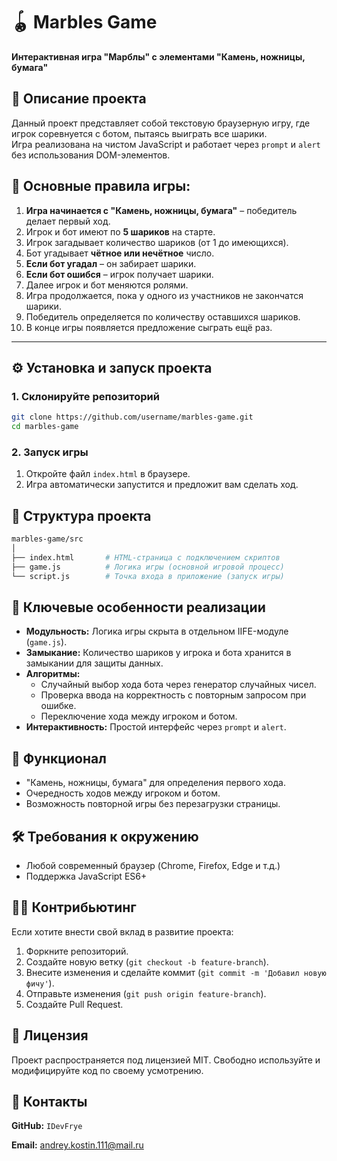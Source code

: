 # 🪀 Marbles Game  
**Интерактивная игра "Марблы" с элементами "Камень, ножницы, бумага"**  


## 📖 Описание проекта  
Данный проект представляет собой текстовую браузерную игру, где игрок соревнуется с ботом, пытаясь выиграть все шарики.  
Игра реализована на чистом JavaScript и работает через `prompt` и `alert` без использования DOM-элементов.  


## 🎯 Основные правила игры:  
1. **Игра начинается с "Камень, ножницы, бумага"** – победитель делает первый ход.  
2. Игрок и бот имеют по **5 шариков** на старте.  
3. Игрок загадывает количество шариков (от 1 до имеющихся).  
4. Бот угадывает **чётное или нечётное** число.  
5. **Если бот угадал** – он забирает шарики.  
6. **Если бот ошибся** – игрок получает шарики.  
7. Далее игрок и бот меняются ролями.  
8. Игра продолжается, пока у одного из участников не закончатся шарики.  
9. Победитель определяется по количеству оставшихся шариков.  
10. В конце игры появляется предложение сыграть ещё раз.  

---

## ⚙️ Установка и запуск проекта  
### 1. Склонируйте репозиторий  
```bash
git clone https://github.com/username/marbles-game.git
cd marbles-game
```
### 2. Запуск игры
1. Откройте файл `index.html` в браузере.
2. Игра автоматически запустится и предложит вам сделать ход.

## 📂 Структура проекта
```bash
marbles-game/src
│
├── index.html       # HTML-страница с подключением скриптов
├── game.js          # Логика игры (основной игровой процесс)
└── script.js        # Точка входа в приложение (запуск игры)
```

## 🔑 Ключевые особенности реализации
* **Модульность:** Логика игры скрыта в отдельном IIFE-модуле (`game.js`).
* **Замыкание:** Количество шариков у игрока и бота хранится в замыкании для защиты данных.
* **Алгоритмы:**
  + Случайный выбор хода бота через генератор случайных чисел.
  + Проверка ввода на корректность с повторным запросом при ошибке.
  + Переключение хода между игроком и ботом.
* **Интерактивность:** Простой интерфейс через `prompt` и `alert`.

## 🚀 Функционал
* "Камень, ножницы, бумага" для определения первого хода.
* Очередность ходов между игроком и ботом.
* Возможность повторной игры без перезагрузки страницы.

## 🛠️ Требования к окружению
* Любой современный браузер (Chrome, Firefox, Edge и т.д.)
* Поддержка JavaScript ES6+

## 🧑‍💻 Контрибьютинг
Если хотите внести свой вклад в развитие проекта:
1. Форкните репозиторий.
2. Создайте новую ветку (`git checkout -b feature-branch`).
3. Внесите изменения и сделайте коммит (`git commit -m 'Добавил новую фичу'`).
4. Отправьте изменения (`git push origin feature-branch`).
5. Создайте Pull Request.

## 📜 Лицензия
Проект распространяется под лицензией MIT.
Свободно используйте и модифицируйте код по своему усмотрению.

## 📧 Контакты
**GitHub:** `IDevFrye`

**Email:** [andrey.kostin.111@mail.ru](mailto:andrey.kostin.111@mail.ru)
